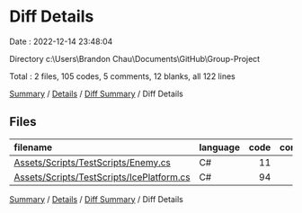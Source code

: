 # Diff Details

Date : 2022-12-14 23:48:04

Directory c:\\Users\\Brandon Chau\\Documents\\GitHub\\Group-Project

Total : 2 files,  105 codes, 5 comments, 12 blanks, all 122 lines

[Summary](results.md) / [Details](details.md) / [Diff Summary](diff.md) / Diff Details

## Files
| filename | language | code | comment | blank | total |
| :--- | :--- | ---: | ---: | ---: | ---: |
| [Assets/Scripts/TestScripts/Enemy.cs](/Assets/Scripts/TestScripts/Enemy.cs) | C# | 11 | 0 | 1 | 12 |
| [Assets/Scripts/TestScripts/IcePlatform.cs](/Assets/Scripts/TestScripts/IcePlatform.cs) | C# | 94 | 5 | 11 | 110 |

[Summary](results.md) / [Details](details.md) / [Diff Summary](diff.md) / Diff Details